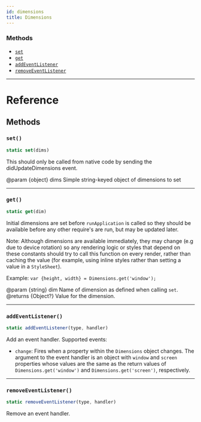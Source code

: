 ```yaml
---
id: dimensions
title: Dimensions
---
```




### Methods

- [`set`](dimensions.md#set)
- [`get`](dimensions.md#get)
- [`addEventListener`](dimensions.md#addeventlistener)
- [`removeEventListener`](dimensions.md#removeeventlistener)




---

# Reference

## Methods

### `set()`

```javascript
static set(dims)
```


This should only be called from native code by sending the
didUpdateDimensions event.

@param {object} dims Simple string-keyed object of dimensions to set




---

### `get()`

```javascript
static get(dim)
```


Initial dimensions are set before `runApplication` is called so they should
be available before any other require's are run, but may be updated later.

Note: Although dimensions are available immediately, they may change (e.g
due to device rotation) so any rendering logic or styles that depend on
these constants should try to call this function on every render, rather
than caching the value (for example, using inline styles rather than
setting a value in a `StyleSheet`).

Example: `var {height, width} = Dimensions.get('window');`

@param {string} dim Name of dimension as defined when calling `set`.
@returns {Object?} Value for the dimension.




---

### `addEventListener()`

```javascript
static addEventListener(type, handler)
```


Add an event handler. Supported events:

- `change`: Fires when a property within the `Dimensions` object changes. The argument
  to the event handler is an object with `window` and `screen` properties whose values
  are the same as the return values of `Dimensions.get('window')` and
  `Dimensions.get('screen')`, respectively.




---

### `removeEventListener()`

```javascript
static removeEventListener(type, handler)
```


Remove an event handler.




